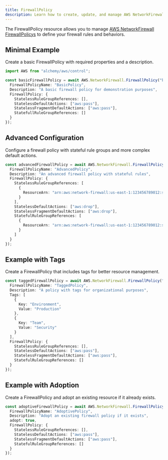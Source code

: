 ```yaml
---
title: FirewallPolicy
description: Learn how to create, update, and manage AWS NetworkFirewall FirewallPolicys using Alchemy Cloud Control.
---
```



The FirewallPolicy resource allows you to manage [AWS NetworkFirewall FirewallPolicys](https://docs.aws.amazon.com/networkfirewall/latest/userguide/) to define your firewall rules and behaviors.

## Minimal Example

Create a basic FirewallPolicy with required properties and a description.

```ts
import AWS from "alchemy/aws/control";

const basicFirewallPolicy = await AWS.NetworkFirewall.FirewallPolicy("basicFirewallPolicy", {
  FirewallPolicyName: "BasicPolicy",
  Description: "A basic firewall policy for demonstration purposes",
  FirewallPolicy: {
    StatelessRuleGroupReferences: [],
    StatelessDefaultActions: ["aws:pass"],
    StatelessFragmentDefaultActions: ["aws:pass"],
    StatefullRuleGroupReferences: []
  }
});
```

## Advanced Configuration

Configure a firewall policy with stateful rule groups and more complex default actions.

```ts
const advancedFirewallPolicy = await AWS.NetworkFirewall.FirewallPolicy("advancedFirewallPolicy", {
  FirewallPolicyName: "AdvancedPolicy",
  Description: "An advanced firewall policy with stateful rules",
  FirewallPolicy: {
    StatelessRuleGroupReferences: [
      {
        ResourceArn: "arn:aws:network-firewall:us-east-1:123456789012:stateful-rulegroup/MyStatefulRuleGroup"
      }
    ],
    StatelessDefaultActions: ["aws:drop"],
    StatelessFragmentDefaultActions: ["aws:drop"],
    StatefulRuleGroupReferences: [
      {
        ResourceArn: "arn:aws:network-firewall:us-east-1:123456789012:stateless-rulegroup/MyStatelessRuleGroup"
      }
    ]
  }
});
```

## Example with Tags

Create a FirewallPolicy that includes tags for better resource management.

```ts
const taggedFirewallPolicy = await AWS.NetworkFirewall.FirewallPolicy("taggedFirewallPolicy", {
  FirewallPolicyName: "TaggedPolicy",
  Description: "A policy with tags for organizational purposes",
  Tags: [
    {
      Key: "Environment",
      Value: "Production"
    },
    {
      Key: "Team",
      Value: "Security"
    }
  ],
  FirewallPolicy: {
    StatelessRuleGroupReferences: [],
    StatelessDefaultActions: ["aws:pass"],
    StatelessFragmentDefaultActions: ["aws:pass"],
    StatefulRuleGroupReferences: []
  }
});
```

## Example with Adoption

Create a FirewallPolicy and adopt an existing resource if it already exists.

```ts
const adoptiveFirewallPolicy = await AWS.NetworkFirewall.FirewallPolicy("adoptiveFirewallPolicy", {
  FirewallPolicyName: "AdoptivePolicy",
  Description: "Adopt an existing firewall policy if it exists",
  adopt: true,
  FirewallPolicy: {
    StatelessRuleGroupReferences: [],
    StatelessDefaultActions: ["aws:pass"],
    StatelessFragmentDefaultActions: ["aws:pass"],
    StatefulRuleGroupReferences: []
  }
});
```
